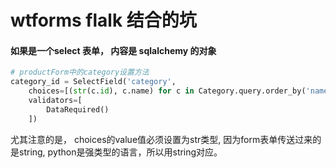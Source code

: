 # wtforms flalk 结合的坑
#### 如果是一个select 表单， 内容是 sqlalchemy 的对象
```python
# productForm中的category设置方法
category_id = SelectField('category',
    choices=[(str(c.id), c.name) for c in Category.query.order_by('name')],
    validators=[
        DataRequired()
    ])
```
尤其注意的是， choices的value值必须设置为str类型, 因为form表单传送过来的是string, python是强类型的语言，所以用string对应。
